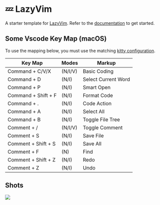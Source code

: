 # 💤 LazyVim

A starter template for [LazyVim](https://github.com/LazyVim/LazyVim).
Refer to the [documentation](https://lazyvim.github.io/installation) to get started.

## Some Vscode Key Map (macOS)

To use the mapping below, you must use the matching [kitty configuration](https://github.com/Innei/dotfiles/tree/master/tag-base/config/kitty).

| Key Map             | Modes   | Markup              |
| ------------------- | ------- | ------------------- |
| Command + C/V/X     | (N/I/V) | Basic Coding        |
| Command + D         | (N/I)   | Select Current Word |
| Command + P         | (N/I)   | Smart Open          |
| Command + Shift + F | (N/I)   | Format Code         |
| Command + .         | (N/I)   | Code Action         |
| Command + A         | (N/I)   | Select All          |
| Command + B         | (N/I)   | Toggle File Tree    |
| Comment + /         | (N/I/V) | Toggle Comment      |
| Comment + S         | (N/I)   | Save File           |
| Comment + Shift + S | (N/I)   | Save All            |
| Comment + F         | (N)     | Find                |
| Comment + Shift + Z | (N/I)   | Redo                |
| Comment + Z         | (N/I)   | Undo                |

## Shots

![](https://cdn.jsdelivr.net/gh/Innei/fancy-2023@main/2023/0731144524.png)

